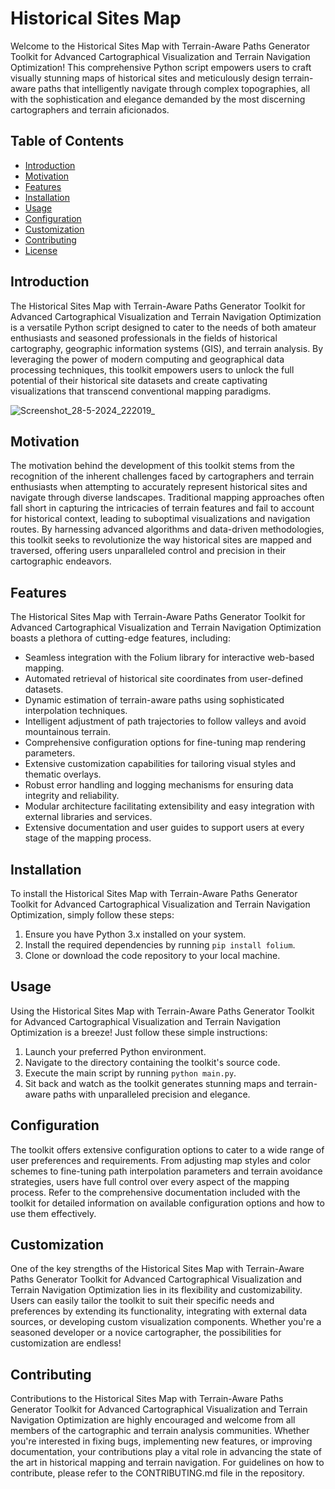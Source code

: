 # Historical Sites Map 

Welcome to the Historical Sites Map with Terrain-Aware Paths Generator Toolkit for Advanced Cartographical Visualization and Terrain Navigation Optimization! This comprehensive Python script empowers users to craft visually stunning maps of historical sites and meticulously design terrain-aware paths that intelligently navigate through complex topographies, all with the sophistication and elegance demanded by the most discerning cartographers and terrain aficionados.

## Table of Contents

- [Introduction](#introduction)
- [Motivation](#motivation)
- [Features](#features)
- [Installation](#installation)
- [Usage](#usage)
- [Configuration](#configuration)
- [Customization](#customization)
- [Contributing](#contributing)
- [License](#license)

## Introduction

The Historical Sites Map with Terrain-Aware Paths Generator Toolkit for Advanced Cartographical Visualization and Terrain Navigation Optimization is a versatile Python script designed to cater to the needs of both amateur enthusiasts and seasoned professionals in the fields of historical cartography, geographic information systems (GIS), and terrain analysis. By leveraging the power of modern computing and geographical data processing techniques, this toolkit empowers users to unlock the full potential of their historical site datasets and create captivating visualizations that transcend conventional mapping paradigms.

![Screenshot_28-5-2024_222019_](https://github.com/Rishit-katiyar/HistoricalSitesMap/assets/167756997/36268b6c-c156-4270-90fa-ea17b3f4b71a)

## Motivation

The motivation behind the development of this toolkit stems from the recognition of the inherent challenges faced by cartographers and terrain enthusiasts when attempting to accurately represent historical sites and navigate through diverse landscapes. Traditional mapping approaches often fall short in capturing the intricacies of terrain features and fail to account for historical context, leading to suboptimal visualizations and navigation routes. By harnessing advanced algorithms and data-driven methodologies, this toolkit seeks to revolutionize the way historical sites are mapped and traversed, offering users unparalleled control and precision in their cartographic endeavors.

## Features

The Historical Sites Map with Terrain-Aware Paths Generator Toolkit for Advanced Cartographical Visualization and Terrain Navigation Optimization boasts a plethora of cutting-edge features, including:

- Seamless integration with the Folium library for interactive web-based mapping.
- Automated retrieval of historical site coordinates from user-defined datasets.
- Dynamic estimation of terrain-aware paths using sophisticated interpolation techniques.
- Intelligent adjustment of path trajectories to follow valleys and avoid mountainous terrain.
- Comprehensive configuration options for fine-tuning map rendering parameters.
- Extensive customization capabilities for tailoring visual styles and thematic overlays.
- Robust error handling and logging mechanisms for ensuring data integrity and reliability.
- Modular architecture facilitating extensibility and easy integration with external libraries and services.
- Extensive documentation and user guides to support users at every stage of the mapping process.

## Installation

To install the Historical Sites Map with Terrain-Aware Paths Generator Toolkit for Advanced Cartographical Visualization and Terrain Navigation Optimization, simply follow these steps:

1. Ensure you have Python 3.x installed on your system.
2. Install the required dependencies by running `pip install folium`.
3. Clone or download the code repository to your local machine.

## Usage

Using the Historical Sites Map with Terrain-Aware Paths Generator Toolkit for Advanced Cartographical Visualization and Terrain Navigation Optimization is a breeze! Just follow these simple instructions:

1. Launch your preferred Python environment.
2. Navigate to the directory containing the toolkit's source code.
3. Execute the main script by running `python main.py`.
4. Sit back and watch as the toolkit generates stunning maps and terrain-aware paths with unparalleled precision and elegance.

## Configuration

The toolkit offers extensive configuration options to cater to a wide range of user preferences and requirements. From adjusting map styles and color schemes to fine-tuning path interpolation parameters and terrain avoidance strategies, users have full control over every aspect of the mapping process. Refer to the comprehensive documentation included with the toolkit for detailed information on available configuration options and how to use them effectively.

## Customization

One of the key strengths of the Historical Sites Map with Terrain-Aware Paths Generator Toolkit for Advanced Cartographical Visualization and Terrain Navigation Optimization lies in its flexibility and customizability. Users can easily tailor the toolkit to suit their specific needs and preferences by extending its functionality, integrating with external data sources, or developing custom visualization components. Whether you're a seasoned developer or a novice cartographer, the possibilities for customization are endless!

## Contributing

Contributions to the Historical Sites Map with Terrain-Aware Paths Generator Toolkit for Advanced Cartographical Visualization and Terrain Navigation Optimization are highly encouraged and welcome from all members of the cartographic and terrain analysis communities. Whether you're interested in fixing bugs, implementing new features, or improving documentation, your contributions play a vital role in advancing the state of the art in historical mapping and terrain navigation. For guidelines on how to contribute, please refer to the CONTRIBUTING.md file in the repository.
